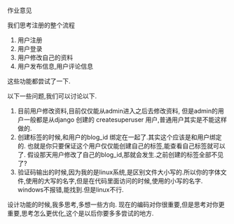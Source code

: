 作业意见

我们思考注册的整个流程

1. 用户注册
2. 用户登录
3. 用户修改自己的资料
4. 用户发布信息,用户评论信息

这些功能都尝试了一下.

以下一些问题,我们可以讨论以下.

1. 目前用户修改资料,目前仅仅能从admin进入之后去修改资料, 但是admin的用户一般都是从django 创建的 createsuperuser 用户,普通用户其实是不能这样做的.
2. 创建标签的时候,和用户的blog_id 绑定在一起了.其实这个应该是和用户绑定的. 也就是你只要保证这个用户仅仅能创建自己的标签,能查看自己标签就可以了. 假设那天用户修改了自己的blog_id,那就会发生.之前创建的标签全部不见了?
3. 验证码输出的时候,因为我的是linux系统,是区别文件大小写的.所以你的字体文件,使用的大写的名字,但是在代码里面访问的时候,使用的小写的名字. windows不报错,能找到.但是linux不行.

设计功能的时候,我多思考,多想一些方向. 现在的编码对你很重要,但是思考对你更重要,思考怎么更优化,这个是以后你要多多尝试的地方.

